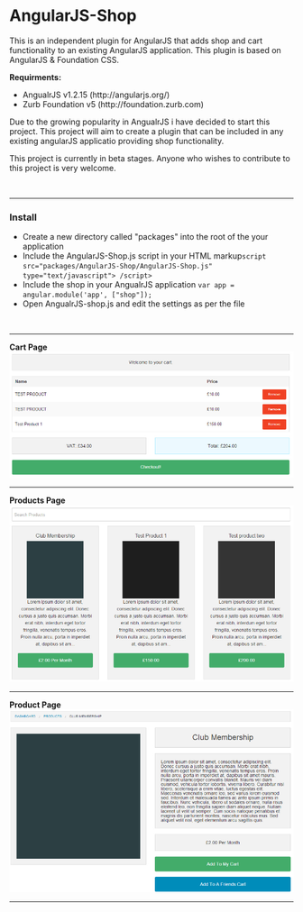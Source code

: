 AngularJS-Shop
==============

This is an independent plugin for AngularJS that adds shop and cart functionality to an existing AngularJS application. This plugin is based on AngularJS & Foundation CSS.

<b>Requirments:</b>
<ul>
  <li>AngualrJS v1.2.15 (http://angularjs.org/)</li>
  <li>Zurb Foundation v5 (http://foundation.zurb.com)</li>
</ul>

Due to the growing popularity in AngualrJS i have decided to start this project. This project will aim to create a plugin that can be included in any existing angularJS applicatio providing shop functionality.

This project is currently in beta stages. Anyone who wishes to contribute to this project is very welcome.

<br/>
<hr>

<h3>Install</h3>

<ul>
	<li>Create a new directory called "packages" into the root of the your application</li>
	<li>Include the AngularJS-Shop.js script in your HTML markup<code>script src="packages/AngularJS-Shop/AngularJS-Shop.js" type="text/javascript"> /script></code></li>
	<li>Include the shop in your AngualrJS application <code>var app = angular.module('app', ["shop"]);</code></li>
	<li>Open AngualrJS-shop.js and edit the settings as per the file</li>
</ul>

<br/>
<hr>

<b>Cart Page</b>
![alt tag](https://raw.githubusercontent.com/peteringram0/AngularJS-Shop/master/screenshots/cart-page.jpg)

<hr>

<b>Products Page</b>
![alt tag](https://raw.githubusercontent.com/peteringram0/AngularJS-Shop/master/screenshots/products-page.jpg)

<hr>

<b>Product Page</b>
![alt tag](https://raw.githubusercontent.com/peteringram0/AngularJS-Shop/master/screenshots/product-page.jpg)

<hr>
